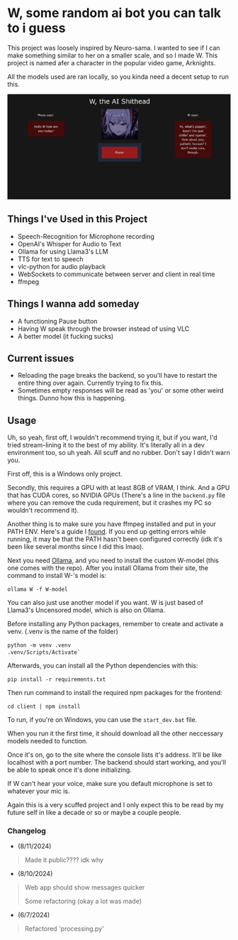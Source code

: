# W, some random ai bot you can talk to i guess

This project was loosely inspired by Neuro-sama. I wanted to see if I can make something similar to her on a smaller scale, and so I made W. This project is named afer a character in the popular video game, Arknights.

All the models used are ran locally, so you kinda need a decent setup to run this.

![W Picture](wlol.png)

## Things I've Used in this Project

- Speech-Recognition for Microphone recording
- OpenAI's Whisper for Audio to Text
- Ollama for using Llama3's LLM
- TTS for text to speech
- vlc-python for audio playback
- WebSockets to communicate between server and client in real time
- ffmpeg

## Things I wanna add someday

- A functioning Pause button
- Having W speak through the browser instead of using VLC
- A better model (it fucking sucks)

## Current issues

- Reloading the page breaks the backend, so you'll have to restart the entire thing over again. Currently trying to fix this.
- Sometimes empty responses will be read as 'you' or some other weird things. Dunno how this is happening.

## Usage

Uh, so yeah, first off, I wouldn't recommend trying it, but if you want, I'd tried stream-lining it to the best of my ability. It's literally all in a dev environment too, so uh yeah. All scuff and no rubber. Don't say I didn't warn you.

First off, this is a Windows only project.

Secondly, this requires a GPU with at least 8GB of VRAM, I think. And a GPU that has CUDA cores, so NVIDIA GPUs (There's a line in the `backend.py` file where you can remove the cuda requirement, but it crashes my PC so wouldn't recommend it).

Another thing is to make sure you have ffmpeg installed and put in your PATH ENV.
Here's a guide I [found](https://www.editframe.com/guides/how-to-install-and-start-using-ffmpeg-in-under-10-minutes). If you end up getting errors while running, it may be that the PATH hasn't been configured correctly (idk it's been like several months since I did this lmao).

Next you need [Ollama](https://ollama.com/), and you need to install the custom W-model (this one comes with the repo).
After you install Ollama from their site, the command to install W-'s model is:

``` terminal
ollama W -f W-model
```

You can also just use another model if you want. W is just based of Llama3's Uncensored model, which is also on Ollama.

Before installing any Python packages, remember to create and activate a venv. (.venv is the name of the folder)

``` terminal
python -m venv .venv 
.venv/Scripts/Activate`
```

Afterwards, you can install all the Python dependencies with this:

``` terminal
pip install -r requirements.txt 
```

Then run command to install the required npm packages for the frontend:

``` terminal
cd client | npm install
```

To run, if you're on Windows, you can use the `start_dev.bat` file.

When you run it the first time, it should download all the other neccessary models needed to function.

Once it's on, go to the site where the console lists it's address. It'll be like localhost with a port number. The backend should start working, and you'll be able to speak once it's done initializing.

If W can't hear your voice, make sure you default microphone is set to whatever your mic is.

Again this is a very scuffed project and I only expect this to be read by my future self in like a decade or so or maybe a couple people.

### Changelog

- (8/11/2024)

> Made it public???? idk why

- (8/10/2024)

> Web app should show messages quicker
>
> Some refactoring (okay a lot was made)

- (6/7/2024)

> Refactored 'processing.py'
